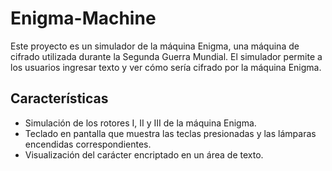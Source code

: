 # Enigma-Machine

Este proyecto es un simulador de la máquina Enigma, una máquina de cifrado utilizada durante la Segunda Guerra Mundial. El simulador permite a los usuarios ingresar texto y ver cómo sería cifrado por la máquina Enigma.

## Características

- Simulación de los rotores I, II y III de la máquina Enigma.
- Teclado en pantalla que muestra las teclas presionadas y las lámparas encendidas correspondientes.
- Visualización del carácter encriptado en un área de texto.
